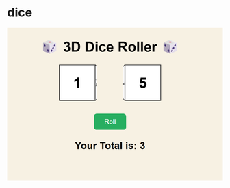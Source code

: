 # dice
![Output Screenshot](https://github.com/JOSHUA-M-DEV/dice/blob/e7d446be5e622492576049a18dea99365b61ed1e/Screenshot%202025-05-11%20223123.png
)


